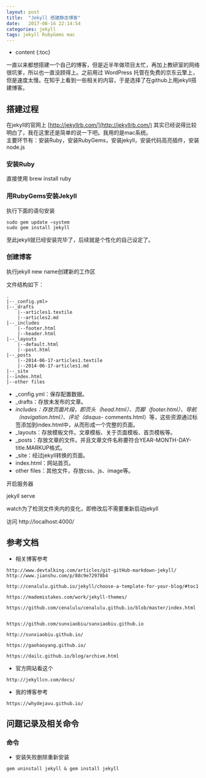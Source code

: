 ```yaml
---
layout: post
title:  "Jekyll 搭建静态博客"
date:   2017-08-16 22:14:54
categories: jekyll
tags: jekyll RubyGems mac
---
```


* content
{:toc}

一直以来都想搭建一个自己的博客，但是近半年做项目太忙，再加上教研室的网络很坑爹，所以也一直没顾得上。之前用过 WordPress 托管在免费的京东云擎上，但是速度太慢。在知乎上看到一些相关的内容，于是选择了在github上用jekyll搭建博客。





## 搭建过程

在jekyll的官网上 [http://jekyllrb.com/](http://jekyllrb.com/) 其实已经说得比较明白了，我在这里还是简单的说一下吧。我用的是mac系统。    
主要环节有：安装Ruby，安装RubyGems，安装jekyll，安装代码高亮插件，安装node.js

### 安装Ruby

直接使用  brew install ruby  

### 用RubyGems安装Jekyll

执行下面的语句安装   
```
sudo gem update —system
sudo gem install jekyll
```


至此jekyll就已经安装完毕了，后续就是个性化的自己设定了。

### 创建博客
  
执行jekyll new name创建新的工作区   

文件结构如下：   
```
.   
|--_config.yml>  
|--_drafts  
    |--articles1.textile 
    |--articles2.md
|--_includes
    |--footer.html
    |--header.html
|--_layouts
    |--default.html
    |--post.html
|--_posts
    |--2014-06-17-articles1.textile
    |--2014-06-17-articles1.md
|--_site
|--index.html
|--other files
```

- _config.yml：保存配置数据。
- _drafts：存放未发布的文章。
- _includes：存放页面片段，即页头（head.html）、页脚（footer.html）、导航（navigation.html）、评论（disqus_- comments.html）等，这些资源通过标签添加到index.html中，从而形成一个完整的页面。
- _layouts：存放模板文件。文章模板、关于页面模板、首页模板等。
- _posts：存放文章的文件。并且文章文件名称要符合YEAR-MONTH-DAY-title.MARKUP格式。
- _site：经过jekyll转换的页面。
- index.html：网站首页。
- other files：其他文件，存放css、js、image等。

开启服务器   

jekyll serve 


watch为了检测文件夹内的变化，即修改后不需要重新启动jekyll

访问 http://localhost:4000/   


## 参考文档
- 相关博客参考
```
http://www.devtalking.com/articles/git-gitHub-markdown-jekyll/
http://www.jianshu.com/p/88c9e72978b4

http://cenalulu.github.io/jekyll/choose-a-template-for-your-blog/#toc1

https://mademistakes.com/work/jekyll-themes/

https://github.com/cenalulu/cenalulu.github.io/blob/master/index.html


https://github.com/sunxiaobiu/sunxiaobiu.github.io

http://sunxiaobiu.github.io/

https://gaohaoyang.github.io/

https://dailc.github.io/blog/archive.html
```
- 官方网站看这个

```
http://jekyllcn.com/docs/
```
- 我的博客参考
```
https://whydejavu.github.io/
```

## 问题记录及相关命令
### 命令
- 安装失败删除重新安装
```
gem uninstall jekyll & gem install jekyll
```